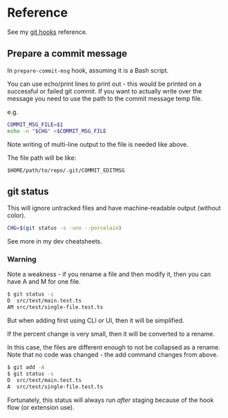 # Reference

See my [git hooks](https://github.com/MichaelCurrin/dev-cheatsheets/blob/master/cheatsheets/git/hooks.md) reference.


## Prepare a commit message

In `prepare-commit-msg` hook, assuming it is a Bash script.

You can use echo/print lines to print out - this would be printed
on a successful or failed git commit.
If you want to actually write over the message you need to use the path to the commit message temp file.

e.g.

```sh
COMMIT_MSG_FILE=$1
echo -n "$CHG" >$COMMIT_MSG_FILE
```

Note writing of multi-line output to the file is needed like above.

The file path will be like:

```
$HOME/path/to/repo/.git/COMMIT_EDITMSG
```

## git status

This will ignore untracked files and have machine-readable output (without color).

```sh
CHG=$(git status -s -uno --porcelain)
```

See more in my dev cheatsheets.


### Warning

Note a weakness - if you rename a file and then modify it, then you can have A and M for one file.

```sh
$ git status -s
D  src/test/main.test.ts
AM src/test/single-file.test.ts
```

But when adding first using CLI or UI, then it will be simplified.

If the percent change is very small, then it will be converted to a rename.

In this case, the files are different enough to not be collapsed as a rename. Note that no code was changed - the add command changes from above.

```sh
$ git add -A
$ git status -s
D  src/test/main.test.ts
A  src/test/single-file.test.ts
```

Fortunately, this status will always run _after_ staging because of the hook flow (or extension use).
